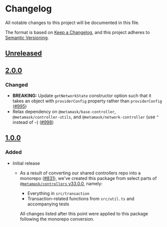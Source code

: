 # Changelog
All notable changes to this project will be documented in this file.

The format is based on [Keep a Changelog](https://keepachangelog.com/en/1.0.0/),
and this project adheres to [Semantic Versioning](https://semver.org/spec/v2.0.0.html).

## [Unreleased]

## [2.0.0]
### Changed
- **BREAKING:** Update `getNetworkState` constructor option such that it takes an object with `providerConfig` property rather than `providerConfig` ([#995](https://github.com/MetaMask/controllers/pull/995))
- Relax dependency on `@metamask/base-controller`, `@metamask/controller-utils`, and `@metamask/network-controller` (use `^` instead of `~`) ([#998](https://github.com/MetaMask/controllers/pull/998))

## [1.0.0]
### Added
- Initial release
  - As a result of converting our shared controllers repo into a monorepo ([#831](https://github.com/MetaMask/controllers/pull/831)), we've created this package from select parts of [`@metamask/controllers` v33.0.0](https://github.com/MetaMask/controllers/tree/v33.0.0), namely:
    - Everything in `src/transaction`
    - Transaction-related functions from `src/util.ts` and accompanying tests

    All changes listed after this point were applied to this package following the monorepo conversion.

[Unreleased]: https://github.com/MetaMask/controllers/compare/@metamask/transaction-controller@2.0.0...HEAD
[2.0.0]: https://github.com/MetaMask/controllers/compare/@metamask/transaction-controller@1.0.0...@metamask/transaction-controller@2.0.0
[1.0.0]: https://github.com/MetaMask/controllers/releases/tag/@metamask/transaction-controller@1.0.0
